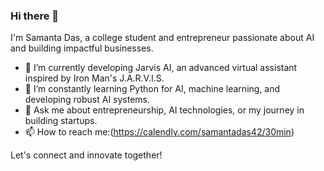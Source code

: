

### Hi there 👋

I'm Samanta Das, a college student and entrepreneur passionate about AI and building impactful businesses.

- 🔭 I’m currently developing Jarvis AI, an advanced virtual assistant inspired by Iron Man's J.A.R.V.I.S.
- 🌱 I’m constantly learning Python for AI, machine learning, and developing robust AI systems.
- 💬 Ask me about entrepreneurship, AI technologies, or my journey in building startups.
- 📫 How to reach me:(https://calendly.com/samantadas42/30min)

Let's connect and innovate together!
